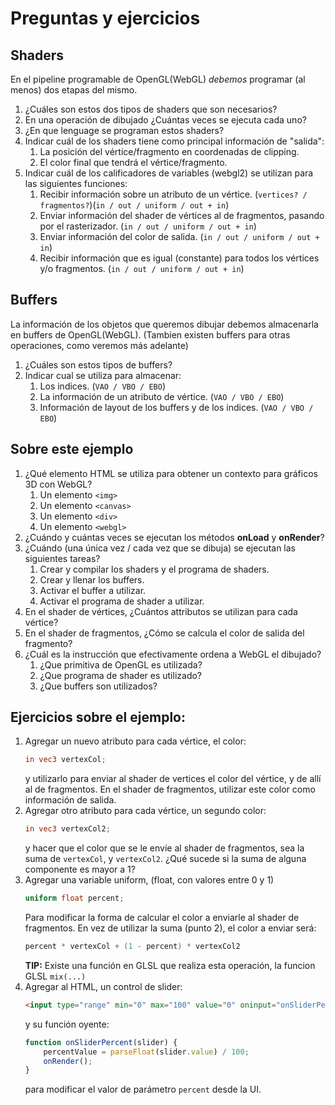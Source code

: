 # Preguntas y ejercicios
## Shaders
En el pipeline programable de OpenGL(WebGL) *debemos* programar (al menos) dos etapas del mismo.
1. ¿Cuáles son estos dos tipos de shaders que son necesarios?
2. En una operación de dibujado ¿Cuántas veces se ejecuta cada uno?
3. ¿En que lenguage se programan estos shaders?
4. Indicar cuál de los shaders tiene como principal información de "salida":
	1. La posición del vértice/fragmento en coordenadas de clipping.
	2. El color final que tendrá el vértice/fragmento.
5. Indicar cuál de los calificadores de variables (webgl2) se utilizan para las siguientes funciones:
	1. Recibir información sobre un atributo de un vértice. (`vertices? / fragmentos?`)(`in / out / uniform / out + in`)
	2. Enviar información del shader de vértices al de fragmentos, pasando por el rasterizador. (`in / out / uniform / out + in`)
	3. Enviar información del color de salida. (`in / out / uniform / out + in`)
	4. Recibir información que es igual (constante) para todos los vértices y/o fragmentos. (`in / out / uniform / out + in`)

## Buffers
La información de los objetos que queremos dibujar debemos almacenarla en buffers de OpenGL(WebGL).
(Tambien existen buffers para otras operaciones, como veremos más adelante)
1. ¿Cuáles son estos tipos de buffers?
2. Indicar cual se utiliza para almacenar:
	1. Los indices. (`VAO / VBO / EBO`)
	2. La información de un atributo de vértice. (`VAO / VBO / EBO`)
	3. Información de layout de los buffers y de los indices. (`VAO / VBO / EBO`)

## Sobre este ejemplo
1. ¿Qué elemento HTML se utiliza para obtener un contexto para gráficos 3D con WebGL?
	1. Un elemento `<img>`
	2. Un elemento `<canvas>`
	3. Un elemento `<div>`
	4. Un elemento `<webgl>`
2. ¿Cuándo y cuántas veces se ejecutan los métodos **onLoad** y **onRender**?
3. ¿Cuándo (una única vez / cada vez que se dibuja) se ejecutan las siguientes tareas?
	1. Crear y compilar los shaders y el programa de shaders.
	2. Crear y llenar los buffers.
	3. Activar el buffer a utilizar.
	4. Activar el programa de shader a utilizar.
4. En el shader de vértices, ¿Cuántos attributos se utilizan para cada vértice?
5. En el shader de fragmentos, ¿Cómo se calcula el color de salida del fragmento?
6. ¿Cuál es la instrucción que efectivamente ordena a WebGL el dibujado?
	1. ¿Que primitiva de OpenGL es utilizada?
	2. ¿Que programa de shader es utilizado?
	3. ¿Que buffers son utilizados?

## Ejercicios sobre el ejemplo:
1. Agregar un nuevo atributo para cada vértice, el color:
	```glsl
	in vec3 vertexCol;
	```
	y utilizarlo para enviar al shader de vertices el color del vértice, y de allí al de fragmentos. En el shader de fragmentos, utilizar este color como información de salida.
2. Agregar otro atributo para cada vértice, un segundo color:
	```glsl
	in vec3 vertexCol2;
	```
	y hacer que el color que se le envíe al shader de fragmentos, sea la suma de `vertexCol`, y `vertexCol2`. ¿Qué sucede si la suma de alguna componente es mayor a 1?
3. Agregar una variable uniform, (float, con valores entre 0 y 1)
	```glsl
	uniform float percent;
	```
	Para modificar la forma de calcular el color a enviarle al shader de fragmentos. En vez de utilizar la suma (punto 2), el color a enviar será:
	```glsl
	percent * vertexCol + (1 - percent) * vertexCol2
	```
	**TIP:** Existe una función en GLSL que realiza esta operación, la funcion GLSL `mix(...)`
4. Agregar al HTML, un control de slider:
	```html
	<input type="range" min="0" max="100" value="0" oninput="onSliderPercent(this);">
	```
	y su función oyente:
	```javascript
	function onSliderPercent(slider) {
		percentValue = parseFloat(slider.value) / 100;
		onRender();
	}
	```
	para modificar el valor de parámetro `percent` desde la UI.
